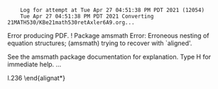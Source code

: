        Log for attempt at Tue Apr 27 04:51:38 PM PDT 2021 (12054)
        Tue Apr 27 04:51:38 PM PDT 2021 Converting 21MATH530/KBe21math530retAxler6A9.org...
Error producing PDF.
! Package amsmath Error: Erroneous nesting of equation structures;
(amsmath)                trying to recover with `aligned'.

See the amsmath package documentation for explanation.
Type  H <return>  for immediate help.
 ...                                              
                                                  
l.236   \end{alignat*}

